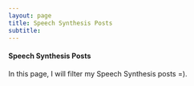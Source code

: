 ```yaml
---
layout: page
title: Speech Synthesis Posts
subtitle: 
---
```


#### Speech Synthesis Posts

In this page, I will filter my Speech Synthesis posts =).